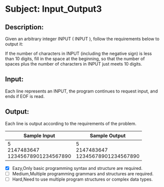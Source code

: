# Subject: Input_Output3
## Description:
Given an arbitrary integer INPUT ( INPUT ), follow the requirements below to 
output it:


If the number of characters in INPUT (including the negative sign) is less 
than 10 digits, fill in the space at the beginning, so that the number of 
spaces plus the number of characters in INPUT just meets 10 digits.




## Input:
Each line represents an INPUT, the program continues to request input, and ends if EOF is read.


## Output:

Each line is output according to the requirements of the problem.


| Sample Input	 | Sample Output |
| -------- | -------- |
|  5<br>2147483647<br>12345678901234567890|           5<br>2147483647<br>12345678901234567890|


- [x]  Eazy,Only basic programming syntax and structure are required.
- [ ]  Medium,Multiple programming grammars and structures are required.
- [ ] Hard,Need to use multiple program structures or complex data types.
